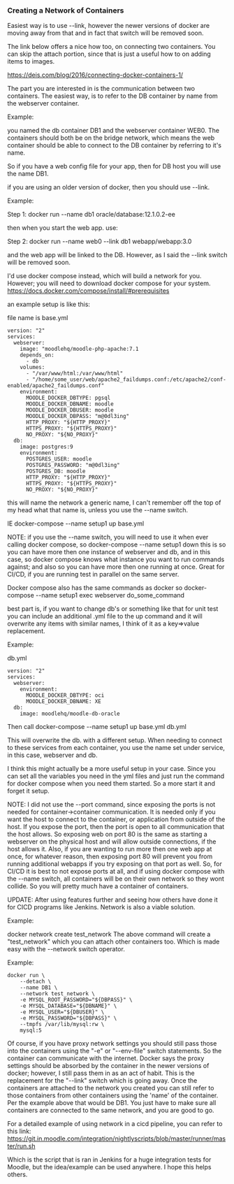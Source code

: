 ### Creating a Network of Containers


Easiest way is to use --link, however the newer versions of docker are moving away from that and in fact that switch will be removed soon.

The link below offers a nice how too, on connecting two containers. You can skip the attach portion, since that is just a useful how to on adding items to images.

https://deis.com/blog/2016/connecting-docker-containers-1/

The part you are interested in is the communication between two containers. The easiest way, is to refer to the DB container by name from the webserver container.

Example:

you named the db container DB1 and the webserver container WEB0. The containers should both be on the bridge network, which means the web container should be able to connect to the DB container by referring to it's name.

So if you have a web config file for your app, then for DB host you will use the name DB1.

if you are using an older version of docker, then you should use --link.

Example:

Step 1: docker run --name db1 oracle/database:12.1.0.2-ee

then when you start the web app. use:

Step 2: docker run --name web0 --link db1 webapp/webapp:3.0

and the web app will be linked to the DB. However, as I said the --link switch will be removed soon.

I'd use docker compose instead, which will build a network for you. However; you will need to download docker compose for your system. https://docs.docker.com/compose/install/#prerequisites

an example setup is like this:

file name is base.yml

```
version: "2"
services:
  webserver:
    image: "moodlehq/moodle-php-apache:7.1
    depends_on:
      - db
    volumes:
      - "/var/www/html:/var/www/html"
      - "/home/some_user/web/apache2_faildumps.conf:/etc/apache2/conf-enabled/apache2_faildumps.conf"
    environment:
      MOODLE_DOCKER_DBTYPE: pgsql
      MOODLE_DOCKER_DBNAME: moodle
      MOODLE_DOCKER_DBUSER: moodle
      MOODLE_DOCKER_DBPASS: "m@0dl3ing"
      HTTP_PROXY: "${HTTP_PROXY}"
      HTTPS_PROXY: "${HTTPS_PROXY}"
      NO_PROXY: "${NO_PROXY}"
  db:
    image: postgres:9
    environment:
      POSTGRES_USER: moodle
      POSTGRES_PASSWORD: "m@0dl3ing"
      POSTGRES_DB: moodle
      HTTP_PROXY: "${HTTP_PROXY}"
      HTTPS_PROXY: "${HTTPS_PROXY}"
      NO_PROXY: "${NO_PROXY}"
```

this will name the network a generic name, I can't remember off the top of my head what that name is, unless you use the --name switch.

IE docker-compose --name setup1 up base.yml

NOTE: if you use the --name switch, you will need to use it when ever calling docker compose, so docker-compose --name setup1 down this is so you can have more then one instance of webserver and db, and in this case, so docker compose knows what instance you want to run commands against; and also so you can have more then one running at once. Great for CI/CD, if you are running test in parallel on the same server.

Docker compose also has the same commands as docker so docker-compose --name setup1 exec webserver do_some_command

best part is, if you want to change db's or something like that for unit test you can include an additional .yml file to the up command and it will overwrite any items with similar names, I think of it as a key=>value replacement.

Example:

db.yml

```
version: "2"
services:
  webserver:
    environment:
      MOODLE_DOCKER_DBTYPE: oci
      MOODLE_DOCKER_DBNAME: XE
  db:
    image: moodlehq/moodle-db-oracle
```

Then call docker-compose --name setup1 up base.yml db.yml

This will overwrite the db. with a different setup. When needing to connect to these services from each container, you use the name set under service, in this case, webserver and db.

I think this might actually be a more useful setup in your case. Since you can set all the variables you need in the yml files and just run the command for docker compose when you need them started. So a more start it and forget it setup.

NOTE: I did not use the --port command, since exposing the ports is not needed for container->container communication. It is needed only if you want the host to connect to the container, or application from outside of the host. If you expose the port, then the port is open to all communication that the host allows. So exposing web on port 80 is the same as starting a webserver on the physical host and will allow outside connections, if the host allows it. Also, if you are wanting to run more then one web app at once, for whatever reason, then exposing port 80 will prevent you from running additional webapps if you try exposing on that port as well. So, for CI/CD it is best to not expose ports at all, and if using docker compose with the --name switch, all containers will be on their own network so they wont collide. So you will pretty much have a container of containers.

UPDATE: After using features further and seeing how others have done it for CICD programs like Jenkins. Network is also a viable solution.

Example:

docker network create test_network
The above command will create a "test_network" which you can attach other containers too. Which is made easy with the --network switch operator.

Example:

```
docker run \
    --detach \
    --name DB1 \
    --network test_network \
    -e MYSQL_ROOT_PASSWORD="${DBPASS}" \
    -e MYSQL_DATABASE="${DBNAME}" \
    -e MYSQL_USER="${DBUSER}" \
    -e MYSQL_PASSWORD="${DBPASS}" \
    --tmpfs /var/lib/mysql:rw \
    mysql:5
```

Of course, if you have proxy network settings you should still pass those into the containers using the "-e" or "--env-file" switch statements. So the container can communicate with the internet. Docker says the proxy settings should be absorbed by the container in the newer versions of docker; however, I still pass them in as an act of habit. This is the replacement for the "--link" switch which is going away. Once the containers are attached to the network you created you can still refer to those containers from other containers using the 'name' of the container. Per the example above that would be DB1. You just have to make sure all containers are connected to the same network, and you are good to go.

For a detailed example of using network in a cicd pipeline, you can refer to this link: https://git.in.moodle.com/integration/nightlyscripts/blob/master/runner/master/run.sh

Which is the script that is ran in Jenkins for a huge integration tests for Moodle, but the idea/example can be used anywhere. I hope this helps others.